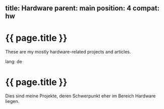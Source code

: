 title: Hardware
parent: main
position: 4
compat: hw
---

# {{ page.title }}

These are my mostly hardware-related projects and articles.

<!--%
mpages = [p for p in pages if p.get("parent", "") == "hardware" and p.lang == "en"]
mpages.sort(key=lambda p: int(p["position"]))
for p in mpages:
    print "  * **[%s](%s)**" % (p.title, p.url) # markdown list item
%-->

lang: de

# {{ page.title }}

Dies sind meine Projekte, deren Schwerpunkt eher im Bereich Hardware liegen.

<!--%
mpages = [p for p in pages if p.get("parent", "") == "hardware" and p.lang == "en"]
mpages.sort(key=lambda p: int(p["position"]))
for p in mpages:
    print "  * **[%s](%s)**" % (p.title, p.url) # markdown list item
%-->
